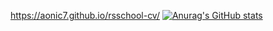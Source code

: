 https://aonic7.github.io/rsschool-cv/
[![Anurag's GitHub stats](https://github-readme-stats.vercel.app/api?username=Aonic7)](https://github.com/anuraghazra/github-readme-stats)
